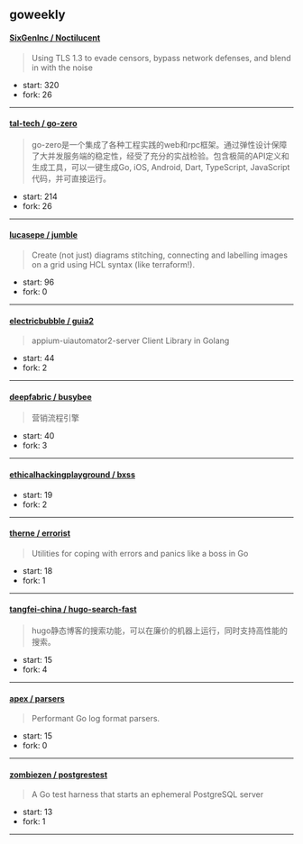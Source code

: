 ## goweekly

#### [SixGenInc / Noctilucent](https://github.com/SixGenInc/Noctilucent)

> Using TLS 1.3 to evade censors, bypass network defenses, and blend in with the noise

+ start: 320
+ fork: 26

----


#### [tal-tech / go-zero](https://github.com/tal-tech/go-zero)

> go-zero是一个集成了各种工程实践的web和rpc框架。通过弹性设计保障了大并发服务端的稳定性，经受了充分的实战检验。包含极简的API定义和生成工具，可以一键生成Go, iOS, Android, Dart, TypeScript, JavaScript代码，并可直接运行。

+ start: 214
+ fork: 26

----


#### [lucasepe / jumble](https://github.com/lucasepe/jumble)

> Create (not just) diagrams stitching, connecting  and labelling images on a grid using HCL syntax (like terraform!).

+ start: 96
+ fork: 0

----


#### [electricbubble / guia2](https://github.com/electricbubble/guia2)

> appium-uiautomator2-server Client Library in Golang

+ start: 44
+ fork: 2

----


#### [deepfabric / busybee](https://github.com/deepfabric/busybee)

> 营销流程引擎

+ start: 40
+ fork: 3

----


#### [ethicalhackingplayground / bxss](https://github.com/ethicalhackingplayground/bxss)

> 

+ start: 19
+ fork: 2

----


#### [therne / errorist](https://github.com/therne/errorist)

> Utilities for coping with errors and panics like a boss in Go

+ start: 18
+ fork: 1

----


#### [tangfei-china / hugo-search-fast](https://github.com/tangfei-china/hugo-search-fast)

> hugo静态博客的搜索功能，可以在廉价的机器上运行，同时支持高性能的搜索。

+ start: 15
+ fork: 4

----


#### [apex / parsers](https://github.com/apex/parsers)

> Performant Go log format parsers.

+ start: 15
+ fork: 0

----


#### [zombiezen / postgrestest](https://github.com/zombiezen/postgrestest)

> A Go test harness that starts an ephemeral PostgreSQL server

+ start: 13
+ fork: 1

----

